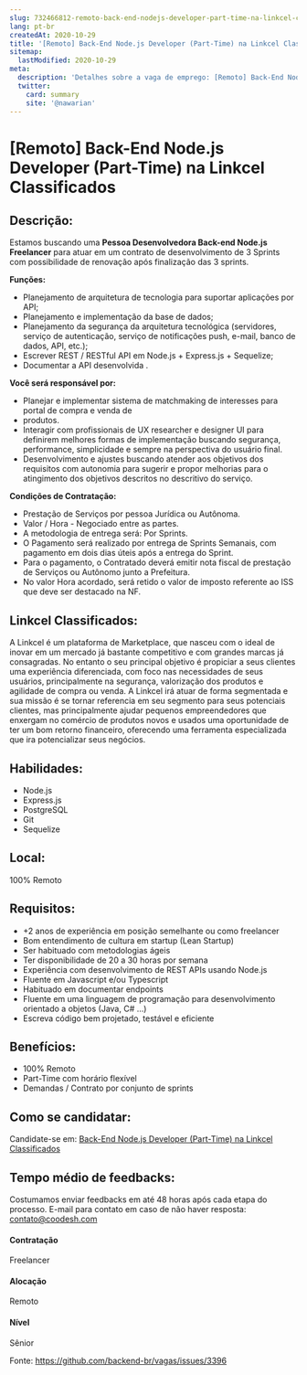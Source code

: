 ```yaml
---
slug: 732466812-remoto-back-end-nodejs-developer-part-time-na-linkcel-classificados
lang: pt-br
createdAt: 2020-10-29
title: '[Remoto] Back-End Node.js Developer (Part-Time) na Linkcel Classificados - Vaga de Emprego'
sitemap:
  lastModified: 2020-10-29
meta:
  description: 'Detalhes sobre a vaga de emprego: [Remoto] Back-End Node.js Developer (Part-Time) na Linkcel Classificados'
  twitter:
    card: summary
    site: '@nawarian'
---
```


# [Remoto] Back-End Node.js Developer (Part-Time) na Linkcel Classificados

## Descrição: 
 <p>Estamos buscando uma <strong>Pessoa Desenvolvedora Back-end Node.js Freelancer</strong> para atuar em um contrato de desenvolvimento de 3 Sprints com possibilidade de renovação após finalização das 3 sprints.</p>
<p><strong>Funções: </strong></p>
<ul>
<li>Planejamento de arquitetura de tecnologia para suportar aplicações por API;</li>
<li>Planejamento e implementação da base de dados;</li>
<li>Planejamento da segurança da arquitetura tecnológica (servidores, serviço de autenticação, serviço de notificações push, e-mail, banco de dados, API, etc.);</li>
<li>Escrever REST / RESTful API em Node.js + Express.js + Sequelize;</li>
<li>Documentar a API desenvolvida .</li>
</ul>
<p><strong>Você será responsável por:</strong></p>
<ul>
<li>Planejar e implementar sistema de matchmaking de interesses para portal de compra e venda de</li>
<li>produtos.</li>
<li>Interagir com profissionais de UX researcher e designer UI para definirem melhores formas de implementação buscando segurança, performance, simplicidade e sempre na perspectiva do usuário final.</li>
<li>Desenvolvimento e ajustes buscando atender aos objetivos dos requisitos com autonomia para sugerir e propor melhorias para o atingimento dos objetivos descritos no descritivo do serviço.</li>
</ul>
<p><strong>Condições de Contratação:</strong></p>
<ul>
<li>Prestação de Serviços por pessoa Jurídica ou Autônoma.</li>
<li>Valor / Hora - Negociado entre as partes.</li>
<li>A metodologia de entrega será: Por Sprints.</li>
<li>O Pagamento será realizado por entrega de Sprints Semanais, com pagamento em dois dias úteis após a entrega do Sprint.</li>
<li>Para o pagamento, o Contratado deverá emitir nota fiscal de prestação de Serviços ou Autônomo junto a Prefeitura.</li>
<li>No valor Hora acordado, será retido o valor de imposto referente ao ISS que deve ser destacado na NF.&nbsp;</li>
</ul>

## Linkcel Classificados: 
 <p>A Linkcel é  um plataforma de Marketplace,  que nasceu com o ideal de inovar em um mercado já bastante competitivo e com grandes marcas já consagradas. No entanto o seu principal objetivo é propiciar a seus clientes uma experiência diferenciada, com foco nas necessidades de seus usuários, principalmente na segurança, valorização dos produtos e agilidade  de compra ou venda. A Linkcel irá atuar de forma segmentada e sua missão é se tornar referencia em seu segmento para seus potenciais clientes, mas principalmente ajudar pequenos empreendedores que enxergam no comércio de produtos novos e usados uma oportunidade de ter um bom retorno financeiro, oferecendo uma ferramenta especializada que ira potencializar seus negócios.</p>

## Habilidades: 
 - Node.js 
- Express.js 
- PostgreSQL 
- Git 
- Sequelize

## Local: 
 100% Remoto

## Requisitos: 
 - +2 anos de experiência em posição semelhante ou como freelancer 
- Bom entendimento de cultura em startup (Lean Startup) 
- Ser habituado com metodologias ágeis 
- Ter disponibilidade de 20 a 30 horas por semana 
- Experiência com desenvolvimento de REST APIs usando Node.js 
- Fluente em Javascript e/ou Typescript 
- Habituado em documentar endpoints 
- Fluente em uma linguagem de programação para desenvolvimento orientado a objetos (Java, C# ...) 
- Escreva código bem projetado, testável e eficiente

## Benefícios: 
 - 100% Remoto 
- Part-Time com horário flexível 
- Demandas / Contrato por conjunto de sprints

## Como se candidatar:
Candidate-se em: [Back-End Node.js Developer (Part-Time) na Linkcel Classificados](https://coodesh.com/vagas/backend-nodejs-developer-parttime-162544?origin=github&modal=open)

## Tempo médio de feedbacks:
 Costumamos enviar feedbacks em até 48 horas após cada etapa do processo. E-mail para contato em caso de não haver resposta: [contato@coodesh.com](mailto:contato@coodesh.com)

#### Contratação
Freelancer

#### Alocação
Remoto

#### Nível
Sênior

Fonte: https://github.com/backend-br/vagas/issues/3396